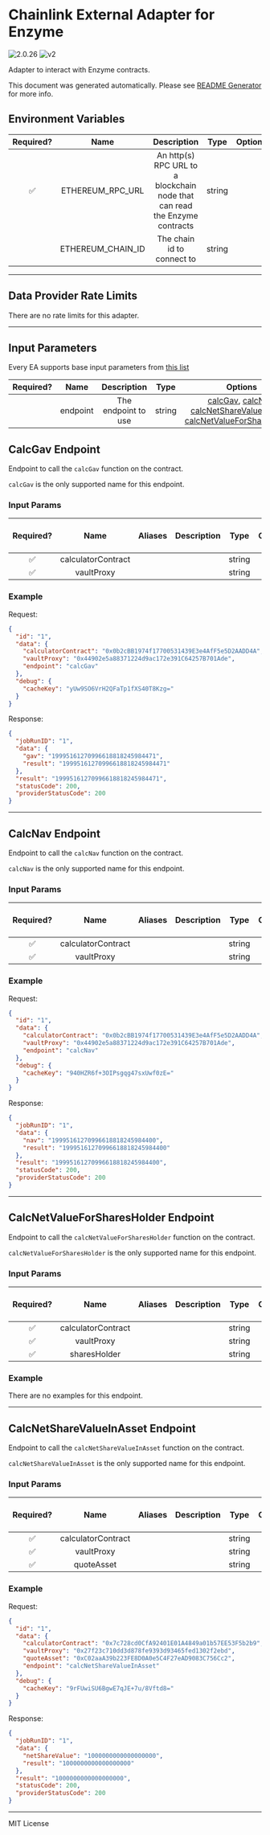 # Chainlink External Adapter for Enzyme

![2.0.26](https://img.shields.io/github/package-json/v/smartcontractkit/external-adapters-js?filename=packages/sources/enzyme/package.json) ![v2](https://img.shields.io/badge/framework%20version-v2-blueviolet)

Adapter to interact with Enzyme contracts.

This document was generated automatically. Please see [README Generator](../../scripts#readme-generator) for more info.

## Environment Variables

| Required? |       Name        |                                Description                                 |  Type  | Options | Default |
| :-------: | :---------------: | :------------------------------------------------------------------------: | :----: | :-----: | :-----: |
|    ✅     | ETHEREUM_RPC_URL  | An http(s) RPC URL to a blockchain node that can read the Enzyme contracts | string |         |         |
|           | ETHEREUM_CHAIN_ID |                         The chain id to connect to                         | string |         |   `1`   |

---

## Data Provider Rate Limits

There are no rate limits for this adapter.

---

## Input Parameters

Every EA supports base input parameters from [this list](../../core/bootstrap#base-input-parameters)

| Required? |   Name   |     Description     |  Type  |                                                                                             Options                                                                                              |  Default  |
| :-------: | :------: | :-----------------: | :----: | :----------------------------------------------------------------------------------------------------------------------------------------------------------------------------------------------: | :-------: |
|           | endpoint | The endpoint to use | string | [calcGav](#calcgav-endpoint), [calcNav](#calcnav-endpoint), [calcNetShareValueInAsset](#calcnetsharevalueinasset-endpoint), [calcNetValueForSharesHolder](#calcnetvalueforsharesholder-endpoint) | `calcNav` |

## CalcGav Endpoint

Endpoint to call the `calcGav` function on the contract.

`calcGav` is the only supported name for this endpoint.

### Input Params

| Required? |        Name        | Aliases | Description |  Type  | Options | Default | Depends On | Not Valid With |
| :-------: | :----------------: | :-----: | :---------: | :----: | :-----: | :-----: | :--------: | :------------: |
|    ✅     | calculatorContract |         |             | string |         |         |            |                |
|    ✅     |     vaultProxy     |         |             | string |         |         |            |                |

### Example

Request:

```json
{
  "id": "1",
  "data": {
    "calculatorContract": "0x0b2cBB1974f17700531439E3e4AfF5e5D2AADD4A",
    "vaultProxy": "0x44902e5a88371224d9ac172e391C64257B701Ade",
    "endpoint": "calcGav"
  },
  "debug": {
    "cacheKey": "yUw9SO6VrH2QFaTp1fXS40T8Kzg="
  }
}
```

Response:

```json
{
  "jobRunID": "1",
  "data": {
    "gav": "19995161270996618818245984471",
    "result": "19995161270996618818245984471"
  },
  "result": "19995161270996618818245984471",
  "statusCode": 200,
  "providerStatusCode": 200
}
```

---

## CalcNav Endpoint

Endpoint to call the `calcNav` function on the contract.

`calcNav` is the only supported name for this endpoint.

### Input Params

| Required? |        Name        | Aliases | Description |  Type  | Options | Default | Depends On | Not Valid With |
| :-------: | :----------------: | :-----: | :---------: | :----: | :-----: | :-----: | :--------: | :------------: |
|    ✅     | calculatorContract |         |             | string |         |         |            |                |
|    ✅     |     vaultProxy     |         |             | string |         |         |            |                |

### Example

Request:

```json
{
  "id": "1",
  "data": {
    "calculatorContract": "0x0b2cBB1974f17700531439E3e4AfF5e5D2AADD4A",
    "vaultProxy": "0x44902e5a88371224d9ac172e391C64257B701Ade",
    "endpoint": "calcNav"
  },
  "debug": {
    "cacheKey": "940HZR6f+3OIPsgqg47sxUwf0zE="
  }
}
```

Response:

```json
{
  "jobRunID": "1",
  "data": {
    "nav": "19995161270996618818245984400",
    "result": "19995161270996618818245984400"
  },
  "result": "19995161270996618818245984400",
  "statusCode": 200,
  "providerStatusCode": 200
}
```

---

## CalcNetValueForSharesHolder Endpoint

Endpoint to call the `calcNetValueForSharesHolder` function on the contract.

`calcNetValueForSharesHolder` is the only supported name for this endpoint.

### Input Params

| Required? |        Name        | Aliases | Description |  Type  | Options | Default | Depends On | Not Valid With |
| :-------: | :----------------: | :-----: | :---------: | :----: | :-----: | :-----: | :--------: | :------------: |
|    ✅     | calculatorContract |         |             | string |         |         |            |                |
|    ✅     |     vaultProxy     |         |             | string |         |         |            |                |
|    ✅     |    sharesHolder    |         |             | string |         |         |            |                |

### Example

There are no examples for this endpoint.

---

## CalcNetShareValueInAsset Endpoint

Endpoint to call the `calcNetShareValueInAsset` function on the contract.

`calcNetShareValueInAsset` is the only supported name for this endpoint.

### Input Params

| Required? |        Name        | Aliases | Description |  Type  | Options | Default | Depends On | Not Valid With |
| :-------: | :----------------: | :-----: | :---------: | :----: | :-----: | :-----: | :--------: | :------------: |
|    ✅     | calculatorContract |         |             | string |         |         |            |                |
|    ✅     |     vaultProxy     |         |             | string |         |         |            |                |
|    ✅     |     quoteAsset     |         |             | string |         |         |            |                |

### Example

Request:

```json
{
  "id": "1",
  "data": {
    "calculatorContract": "0x7c728cd0CfA92401E01A4849a01b57EE53F5b2b9",
    "vaultProxy": "0x27f23c710dd3d878fe9393d93465fed1302f2ebd",
    "quoteAsset": "0xC02aaA39b223FE8D0A0e5C4F27eAD9083C756Cc2",
    "endpoint": "calcNetShareValueInAsset"
  },
  "debug": {
    "cacheKey": "9rFUwiSU6BgwE7qJE+7u/8Vftd8="
  }
}
```

Response:

```json
{
  "jobRunID": "1",
  "data": {
    "netShareValue": "1000000000000000000",
    "result": "1000000000000000000"
  },
  "result": "1000000000000000000",
  "statusCode": 200,
  "providerStatusCode": 200
}
```

---

MIT License
